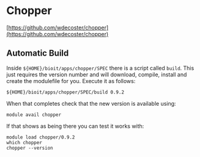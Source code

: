 # Chopper

[https://github.com/wdecoster/chopper](https://github.com/wdecoster/chopper)

## Automatic Build

Inside `${HOME}/bioit/apps/chopper/SPEC` there is a script called `build`. This just requires the version number and will download, compile, install and create the modulefile for you. Execute it as follows:

    ${HOME}/bioit/apps/chopper/SPEC/build 0.9.2

When that completes check that the new version is available using:

    module avail chopper

If that shows as being there you can test it works with:

    module load chopper/0.9.2
    which chopper
    chopper --version
